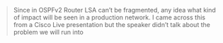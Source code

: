 > Since in OSPFv2 Router LSA can’t be fragmented, any idea what kind of impact will be seen in a production network. I came across this from a Cisco Live presentation but the speaker didn’t talk about the problem we will run into